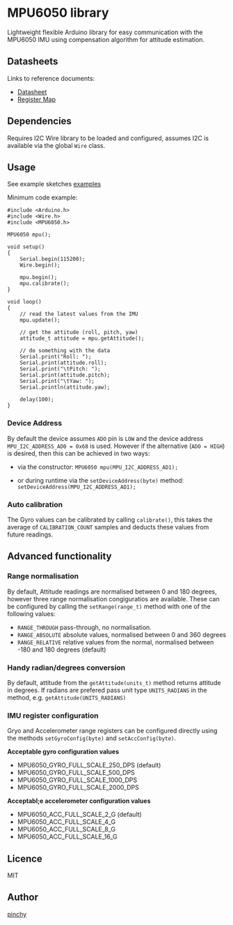 # MPU6050 library
Lightweight flexible Arduino library for easy communication with the MPU6050 IMU using compensation algorithm for attitude estimation.

## Datasheets
Links to reference documents:
 * [Datasheet](https://invensense.tdk.com/wp-content/uploads/2015/02/MPU-6000-Datasheet1.pdf)
 * [Register Map](https://invensense.tdk.com/wp-content/uploads/2015/02/MPU-6000-Register-Map1.pdf)

## Dependencies
Requires I2C Wire library to be loaded and configured, assumes I2C is available via the global `Wire` class.

## Usage
See example sketches [examples](https://github.com/pinchy/MPU6050/tree/master/examples)  

Minimum code example:
```
#include <Arduino.h>
#include <Wire.h>
#include <MPU6050.h>

MPU6050 mpu();

void setup()
{
    Serial.begin(115200);
    Wire.begin();

    mpu.begin();
    mpu.calibrate();
}

void loop()
{
    // read the latest values from the IMU
    mpu.update();

    // get the attitude (roll, pitch, yaw)
    attitude_t attitude = mpu.getAttitude();

    // do something with the data
    Serial.print("Roll: ");
    Serial.print(attitude.roll);
    Serial.print("\tPitch: ");
    Serial.print(attitude.pitch);
    Serial.print("\tYaw: ");
    Serial.println(attitude.yaw);
    
    delay(100);
}
```

### Device Address
By default the device assumes `ADO` pin is `LOW` and the device address `MPU_I2C_ADDRESS_AD0 = 0x68` is used.  However if the alternative (`ADO = HIGH`) is desired, then this can be achieved in two ways:

 * via the constructor: 
   `MPU6050 mpu(MPU_I2C_ADDRESS_AD1);`

 * or during runtime via the `setDeviceAddress(byte)` method:
   `setDeviceAddress(MPU_I2C_ADDRESS_AD1);`


### Auto calibration
The Gyro values can be calibrated by calling `calibrate()`, this takes the average of `CALIBRATION_COUNT` samples and deducts these values from future readings.

## Advanced functionality

### Range normalisation
By default, Attitude readings are normalised between 0 and 180 degrees, however three range normalisation congiguratios are available.  These can be configured by calling the `setRange(range_t)` method with one of the following values:

 * `RANGE_THROUGH` pass-through, no normalisation.
 * `RANGE_ABSOLUTE` absolute values, normalised between 0 and 360 degrees
 * `RANGE_RELATIVE` relative values from the normal, normalised between -180 and 180 degrees (default)


### Handy radian/degrees conversion
By default, attitude from the `getAttitude(units_t)` method returns attitude in degrees. If radians are prefered pass unit type `UNITS_RADIANS` in the method, e.g. `getAttitude(UNITS_RADIANS)`


### IMU register configuration
Gryo and Accelerometer range registers can be configured directly using the methods `setGyroConfig(byte)` and `setAccConfig(byte)`.

**Acceptable gyro configuration values**
 * MPU6050_GYRO_FULL_SCALE_250_DPS (default)
 * MPU6050_GYRO_FULL_SCALE_500_DPS
 * MPU6050_GYRO_FULL_SCALE_1000_DPS
 * MPU6050_GYRO_FULL_SCALE_2000_DPS

**Acceptabl;e accelerometer configuration values**
 * MPU6050_ACC_FULL_SCALE_2_G (default)
 * MPU6050_ACC_FULL_SCALE_4_G 
 * MPU6050_ACC_FULL_SCALE_8_G 
 * MPU6050_ACC_FULL_SCALE_16_G 


## Licence
MIT

## Author

[pinchy](https://github.com/pinchy)
